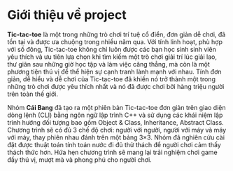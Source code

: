 # Giới thiệu về project
**Tic-tac-toe** là một trong những trò chơi trí tuệ cổ điển, đơn giản dễ chơi, đã tồn tại và được ưa chuộng trong nhiều năm qua. Với tính linh hoạt, phù hợp với số đông, Tic-tac-toe không chỉ luôn được các bạn học sinh sinh viên yêu thích và ưu tiên lựa chọn khi tìm kiếm một trò chơi giải trí lúc giải lao, thư giãn sau những giờ học tập và làm việc căng thẳng, mà còn là một phương tiện thú vị để thể hiện sự cạnh tranh lành mạnh với nhau. Tính đơn giản, dễ hiểu và dễ chơi của Tic-tac-toe đã khiến nó trở thành một trong những trò chơi được yêu thích nhất và nó đã được chơi bởi hàng triệu người trên toàn thế giới.

Nhóm **Cái Bang** đã tạo ra một phiên bản Tic-tac-toe đơn giản trên giao diện dòng lệnh (CLI) bằng ngôn ngữ lập trình C++ và sử dụng các khái niệm lập trình hướng đối tượng bao gồm Object & Class, Inheritance, Abstract Class. Chương trình sẽ có đủ 3 chế độ chơi: người với người, người với máy và máy với máy, thay phiên nhau đánh trên một bảng 3×3. Nhóm đã nghiên cứu cài đặt được thuật toán tính toán nước đi đủ thử thách để người chơi cảm thấy thách thức hơn. Hứa hẹn chương trình sẽ mang lại trải nghiệm chơi game đầy thú vị, mượt mà và phong phú cho người chơi.
